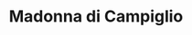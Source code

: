 ---
name: Campiglio
title: Madonna di Campiglio
region: Trentino-Alto Adige
country: Italia
group: Madonna di Campiglio-Pinzolo-Val Rendena
---
